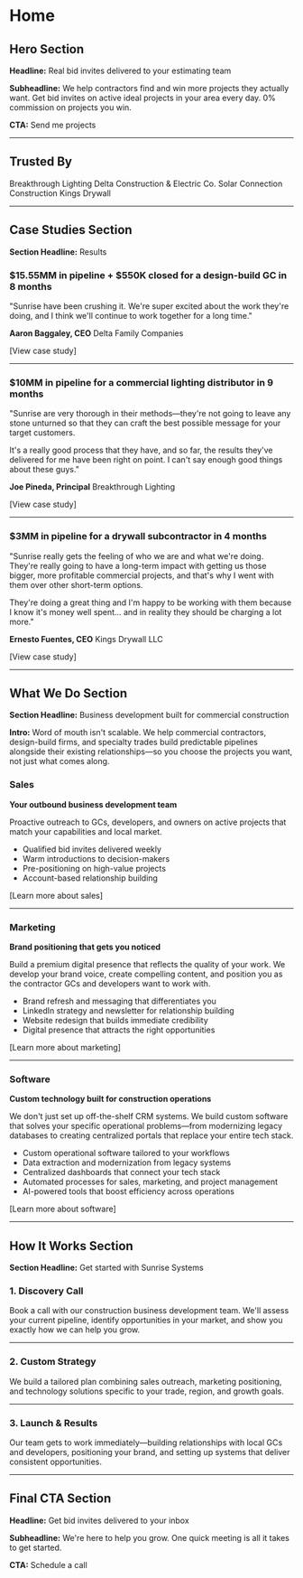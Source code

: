 # Home

## Hero Section

**Headline:**
Real bid invites delivered to your estimating team

**Subheadline:**
We help contractors find and win more projects they actually want.
Get bid invites on active ideal projects in your area every day.
0% commission on projects you win.

**CTA:**
Send me projects

---

## Trusted By

Breakthrough Lighting
Delta Construction & Electric Co.
Solar Connection Construction
Kings Drywall

---

## Case Studies Section

**Section Headline:**
Results

### $15.55MM in pipeline + $550K closed for a design-build GC in 8 months

"Sunrise have been crushing it. We're super excited about the work they're doing, and I think we'll continue to work together for a long time."

**Aaron Baggaley, CEO**
Delta Family Companies

[View case study]

---

### $10MM in pipeline for a commercial lighting distributor in 9 months

"Sunrise are very thorough in their methods—they're not going to leave any stone unturned so that they can craft the best possible message for your target customers.

It's a really good process that they have, and so far, the results they've delivered for me have been right on point. I can't say enough good things about these guys."

**Joe Pineda, Principal**
Breakthrough Lighting

[View case study]

---

### $3MM in pipeline for a drywall subcontractor in 4 months

"Sunrise really gets the feeling of who we are and what we're doing. They're really going to have a long-term impact with getting us those bigger, more profitable commercial projects, and that's why I went with them over other short-term options.

They're doing a great thing and I'm happy to be working with them because I know it's money well spent… and in reality they should be charging a lot more."

**Ernesto Fuentes, CEO**
Kings Drywall LLC

[View case study]

---

## What We Do Section

**Section Headline:**
Business development built for commercial construction

**Intro:**
Word of mouth isn't scalable. We help commercial contractors, design-build firms, and specialty trades build predictable pipelines alongside their existing relationships—so you choose the projects you want, not just what comes along.

### Sales

**Your outbound business development team**

Proactive outreach to GCs, developers, and owners on active projects that match your capabilities and local market.

- Qualified bid invites delivered weekly
- Warm introductions to decision-makers
- Pre-positioning on high-value projects
- Account-based relationship building

[Learn more about sales]

---

### Marketing

**Brand positioning that gets you noticed**

Build a premium digital presence that reflects the quality of your work. We develop your brand voice, create compelling content, and position you as the contractor GCs and developers want to work with.

- Brand refresh and messaging that differentiates you
- LinkedIn strategy and newsletter for relationship building
- Website redesign that builds immediate credibility
- Digital presence that attracts the right opportunities

[Learn more about marketing]

---

### Software

**Custom technology built for construction operations**

We don't just set up off-the-shelf CRM systems. We build custom software that solves your specific operational problems—from modernizing legacy databases to creating centralized portals that replace your entire tech stack.

- Custom operational software tailored to your workflows
- Data extraction and modernization from legacy systems
- Centralized dashboards that connect your tech stack
- Automated processes for sales, marketing, and project management
- AI-powered tools that boost efficiency across operations

[Learn more about software]

---

## How It Works Section

**Section Headline:**
Get started with Sunrise Systems

### 1. Discovery Call

Book a call with our construction business development team. We'll assess your current pipeline, identify opportunities in your market, and show you exactly how we can help you grow.

---

### 2. Custom Strategy

We build a tailored plan combining sales outreach, marketing positioning, and technology solutions specific to your trade, region, and growth goals.

---

### 3. Launch & Results

Our team gets to work immediately—building relationships with local GCs and developers, positioning your brand, and setting up systems that deliver consistent opportunities.

---

## Final CTA Section

**Headline:**
Get bid invites delivered to your inbox

**Subheadline:**
We're here to help you grow.
One quick meeting is all it takes to get started.

**CTA:**
Schedule a call


